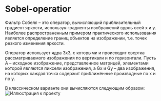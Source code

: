 # Sobel-operatior
Фильтр Собеля – это оператор, вычисляющий приблизительный градиент яркости, используя градиенты изображений вдоль осей x и y. Наиболее распространенным примером практического использования является определение границ объектов на изображении, т.е. точек резкого изменения яркости.

Оператор использует ядра 3x3, с которыми и происходит свертка рассматриваемого изображения по вертикали и по горизонтали. Пусть A – исходное изображение, представленное матрицей, элементами которой являются пиксели изображения, а Gx и Gy – два изображения, на которых каждая точка содержит приближённые производные по x и по y.

В классическом варианте они вычисляются следующим образом:
![Иллюстрация к проекту](https://github.com/Arthur-tu/Sobel-operatior/raw/master/image/image.png)

